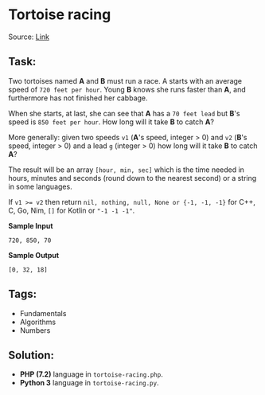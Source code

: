 # Tortoise racing

Source: [Link](https://www.codewars.com/kata/tortoise-racing/php)

## Task:

Two tortoises named **A** and **B** must run a race. A starts with an average speed of `720 feet per hour`. Young **B**
knows she runs faster than **A**, and furthermore has not finished her cabbage.

When she starts, at last, she can see that **A** has a `70 feet lead` but **B**'s speed is `850 feet per hour`. How 
long will it take **B** to catch **A**?

More generally: given two speeds `v1` (**A**'s speed, integer > 0) and `v2` (**B**'s speed, integer > 0) and a lead `g`
(integer > 0) how long will it take **B** to catch **A**?

The result will be an array `[hour, min, sec]` which is the time needed in hours, minutes and seconds (round down to the nearest second) or a string in some languages.

If `v1 >= v2` then return `nil, nothing, null, None or {-1, -1, -1}` for C++, C, Go, Nim, `[]` for Kotlin or `"-1 -1 -1"`.

**Sample Input**

```
720, 850, 70
```

**Sample Output**

```
[0, 32, 18]
```

## Tags:

* Fundamentals
* Algorithms
* Numbers

## Solution:

* **PHP (7.2)** language in `tortoise-racing.php`.
* **Python 3** language in `tortoise-racing.py`.